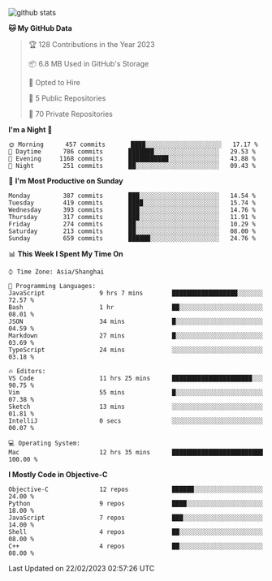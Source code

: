 
![github stats](https://github-readme-stats.vercel.app/api?username=ChesterYue&show_icons=true&count_private=true)

<!-- ![wakatime](https://github-readme-stats.vercel.app/api/wakatime?username=ChesterYue&layout=compact) -->

<!-- ![wakatime](https://github-readme-stats.vercel.app/api/top-langs/?username=ChesterYue&layout=compact) -->

<!--START_SECTION:waka-->
**🐱 My GitHub Data** 

> 🏆 128 Contributions in the Year 2023
 > 
> 📦 6.8 MB Used in GitHub's Storage 
 > 
> 💼 Opted to Hire
 > 
> 📜 5 Public Repositories 
 > 
> 🔑 70 Private Repositories  
 > 
**I'm a Night 🦉** 

```text
🌞 Morning      457 commits       ████░░░░░░░░░░░░░░░░░░░░░   17.17 % 
🌆 Daytime      786 commits       ███████░░░░░░░░░░░░░░░░░░   29.53 % 
🌃 Evening     1168 commits       ███████████░░░░░░░░░░░░░░   43.88 % 
🌙 Night        251 commits       ██░░░░░░░░░░░░░░░░░░░░░░░   09.43 % 

```
📅 **I'm Most Productive on Sunday** 

```text
Monday         387 commits       ███░░░░░░░░░░░░░░░░░░░░░░   14.54 % 
Tuesday        419 commits       ████░░░░░░░░░░░░░░░░░░░░░   15.74 % 
Wednesday      393 commits       ███░░░░░░░░░░░░░░░░░░░░░░   14.76 % 
Thursday       317 commits       ███░░░░░░░░░░░░░░░░░░░░░░   11.91 % 
Friday         274 commits       ██░░░░░░░░░░░░░░░░░░░░░░░   10.29 % 
Saturday       213 commits       ██░░░░░░░░░░░░░░░░░░░░░░░   08.00 % 
Sunday         659 commits       ██████░░░░░░░░░░░░░░░░░░░   24.76 % 

```


📊 **This Week I Spent My Time On** 

```text
⌚︎ Time Zone: Asia/Shanghai

💬 Programming Languages: 
JavaScript               9 hrs 7 mins        ██████████████████░░░░░░░   72.57 % 
Bash                     1 hr                ██░░░░░░░░░░░░░░░░░░░░░░░   08.01 % 
JSON                     34 mins             █░░░░░░░░░░░░░░░░░░░░░░░░   04.59 % 
Markdown                 27 mins             █░░░░░░░░░░░░░░░░░░░░░░░░   03.69 % 
TypeScript               24 mins             ░░░░░░░░░░░░░░░░░░░░░░░░░   03.18 % 

🔥 Editors: 
VS Code                  11 hrs 25 mins      ██████████████████████░░░   90.75 % 
Vim                      55 mins             █░░░░░░░░░░░░░░░░░░░░░░░░   07.38 % 
Sketch                   13 mins             ░░░░░░░░░░░░░░░░░░░░░░░░░   01.81 % 
IntelliJ                 0 secs              ░░░░░░░░░░░░░░░░░░░░░░░░░   00.07 % 

💻 Operating System: 
Mac                      12 hrs 35 mins      █████████████████████████   100.00 % 

```

**I Mostly Code in Objective-C** 

```text
Objective-C              12 repos            ██████░░░░░░░░░░░░░░░░░░░   24.00 % 
Python                   9 repos             ████░░░░░░░░░░░░░░░░░░░░░   18.00 % 
JavaScript               7 repos             ███░░░░░░░░░░░░░░░░░░░░░░   14.00 % 
Shell                    4 repos             ██░░░░░░░░░░░░░░░░░░░░░░░   08.00 % 
C++                      4 repos             ██░░░░░░░░░░░░░░░░░░░░░░░   08.00 % 

```



 Last Updated on 22/02/2023 02:57:26 UTC
<!--END_SECTION:waka-->